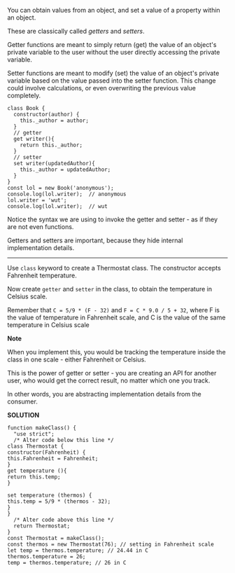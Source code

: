 You can obtain values from an object, and set a value of a property within an object.

These are classically called *getters* and *setters*.

Getter functions are meant to simply return (get) the value of an object's private variable to the user without the user directly accessing the private variable.

Setter functions are meant to modify (set) the value of an object's private variable based on the value passed into the setter function. This change could involve calculations, or even overwriting the previous value completely.

```
class Book {
  constructor(author) {
    this._author = author;
  }
  // getter
  get writer(){
    return this._author;
  }
  // setter
  set writer(updatedAuthor){
    this._author = updatedAuthor;
  }
}
const lol = new Book('anonymous');
console.log(lol.writer);  // anonymous
lol.writer = 'wut';
console.log(lol.writer);  // wut
```

Notice the syntax we are using to invoke the getter and setter - as if they are not even functions.

Getters and setters are important, because they hide internal implementation details.

---

Use `class` keyword to create a Thermostat class. The constructor accepts Fahrenheit temperature.

Now create `getter` and `setter` in the class, to obtain the temperature in Celsius scale.

Remember that `C = 5/9 * (F - 32)` and `F = C * 9.0 / 5 + 32`, where F is the value of temperature in Fahrenheit scale, and C is the value of the same temperature in Celsius scale

**Note**

When you implement this, you would be tracking the temperature inside the class in one scale - either Fahrenheit or Celsius.

This is the power of getter or setter - you are creating an API for another user, who would get the correct result, no matter which one you track.

In other words, you are abstracting implementation details from the consumer.

**SOLUTION**

```
function makeClass() {
  "use strict";
  /* Alter code below this line */
class Thermostat {
constructor(Fahrenheit) {
this.Fahrenheit = Fahrenheit;
}
get temperature (){
return this.temp;
}

set temperature (thermos) {
this.temp = 5/9 * (thermos - 32);
}
}
  /* Alter code above this line */
  return Thermostat;
}
const Thermostat = makeClass();
const thermos = new Thermostat(76); // setting in Fahrenheit scale
let temp = thermos.temperature; // 24.44 in C
thermos.temperature = 26;
temp = thermos.temperature; // 26 in C
```

